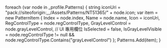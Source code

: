 foreach (var node in _profile.Patterns)
{
    string iconUri = "pack://siteoforigin:,,,/Assets/Patterns/NT51365/" + node.icon;
    var item = new PatternItem
    {
        Index = node.index,
        Name = node.name,
        Icon = iconUri,
        RegControlType = node.regControlType,
        GrayLevelControl = node.grayLevelControl,
        // UI 專用欄位
        IsSelected = false,
        IsGrayLevelVisible = node.regControlType != null && node.regControlType.Contains("grayLevelControl")
    };
    Patterns.Add(item);
}